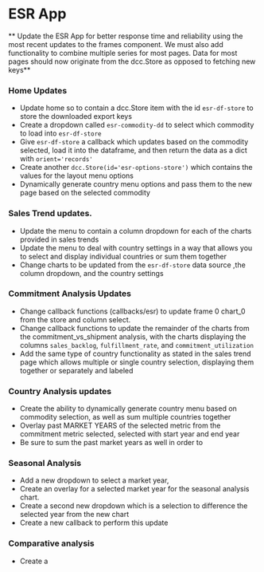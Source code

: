 # ESR App
** Update the ESR App for better response time and reliability using the most recent updates to the frames component. We must also add functionality to combine multiple series for most pages. Data for most pages should now originate from the dcc.Store as opposed to fetching new keys**
### Home Updates
- Update home so to contain a dcc.Store item with the id `esr-df-store` to store the downloaded export keys
- Create a dropdown called `esr-commodity-dd` to select which commodity to load into `esr-df-store`
- Give `esr-df-store` a callback which updates based on the commodity selected, load it into the dataframe, and then return the data as a dict with `orient='records'`
- Create another `dcc.Store(id='esr-options-store')` which contains the values for the layout menu options
- Dynamically generate country menu options and pass them to the new page based on the selected commodity
### Sales Trend updates. 
- Update the menu to contain a column dropdown for each of the charts provided in sales trends
- Update the menu to deal with country settings in a way that allows you to select and display individual countries or sum them together
- Change charts to be updated from the `esr-df-store` data source ,the column dropdown, and the country settings

### Commitment Analysis Updates

- Change callback functions (callbacks/esr) to update frame 0 chart_0 from the store and column select. 
- Change callback functions to update the remainder of the charts from the commitment_vs_shipment analysis, with the charts displaying the columns `sales_backlog`, `fulfillment_rate`, and `commitment_utilization`
- Add the same type of country functionality as stated in the sales trend page which allows multiple or single country selection, displaying them together or separately and labeled

### Country Analysis updates
- Create the ability to dynamically generate country menu based on commodity selection, as well as sum multiple countries together
- Overlay past MARKET YEARS of the selected metric from the commitment metric selected, selected with start year and end year 
- Be sure to sum the past market years as well in order to 

### Seasonal Analysis
- Add a new dropdown to select a market year, 
- Create an overlay for a selected market year for the seasonal analysis chart. 
- Create a second new dropdown which is a selection to difference the selected year from the new chart
- Create a new callback to perform this update

### Comparative analysis 
- Create a 


